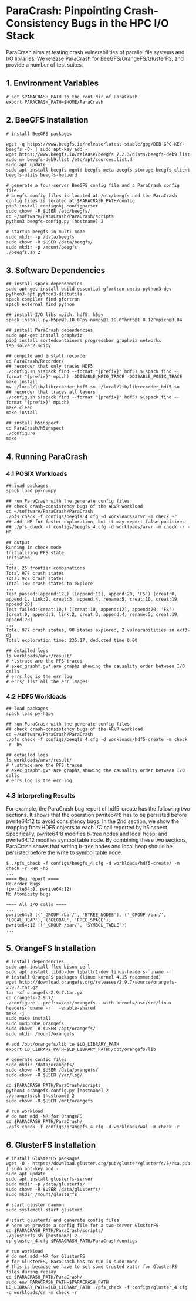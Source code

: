 # ParaCrash: Pinpointing Crash-Consistency Bugs in the HPC I/O Stack

ParaCrash aims at testing crash vulnerabilities of parallel file systems and I/O libraries. We release ParaCrash for BeeGFS/OrangeFS/GlusterFS, and provide a number of test suites. 
## 1. Environment Variables
```shell
# set $PARACRASH_PATH to the root dir of ParaCrash
export PARACRASH_PATH=$HOME/ParaCrash
```

## 2. BeeGFS Installation

```shell
# install BeeGFS packages 

wget -q https://www.beegfs.io/release/latest-stable/gpg/DEB-GPG-KEY-beegfs -O- | sudo apt-key add -
wget https://www.beegfs.io/release/beegfs_7.2.3/dists/beegfs-deb9.list
sudo mv beegfs-deb9.list /etc/apt/sources.list.d
sudo apt update
sudo apt install beegfs-mgmtd beegfs-meta beegfs-storage beegfs-client beegfs-utils beegfs-helperd

# generate a four-server BeeGFS config file and a ParaCrash config file 
# beegfs config files is located at /etc/beegfs and the ParaCrash config files is located at $PARACRASH_PATH/config
pip3 install configobj configparser
sudo chown -R $USER /etc/beegfs/
cd ~/software/ParaCrash/ParaCrash/scripts
python3 beegfs-config.py [hostname] 2

# startup beegfs in multi-mode
sudo mkdir -p /data/beegfs
sudo chown -R $USER /data/beegfs/
sudo mkdir -p /mount/beegfs
./beegfs.sh 2
```



## 3. Software Dependencies

```shell
## install spack dependencies
sudo apt-get install build-essential gfortran unzip python3-dev python3-apt python3-distutils
spack compiler find gfortran
spack external find python

## install I/O libs mpich, hdf5, h5py
spack install py-h5py@2.10.0^py-numpy@1.19.0^hdf5@1.8.12^mpich@3.04

## install ParaCrash dependencies
sudo apt-get install graphviz
pip3 install sortedcontainers progressbar graphviz networkx tsp_solver2 scipy

## compile and install recorder
cd ParaCrash/Recorder/
## recorder that only traces HDF5
./config.sh $(spack find --format "{prefix}" hdf5) $(spack find --format "{prefix}" mpich) -DDISABLE_MPIO_TRACE -DDISABLE_POSIX_TRACE
make install
mv ~/local/lib/librecorder_hdf5.so ~/local/lib/librecorder_hdf5.so
## recorder that traces all layers
./config.sh $(spack find --format "{prefix}" hdf5) $(spack find --format "{prefix}" mpich)
make clean
make install

## install h5inspect
cd ParaCrash/h5inspect
./configure
make
```



## 4. Running ParaCrash

### 4.1 POSIX Workloads

```shell
## load packages
spack load py-numpy

## run ParaCrash with the generate config files
## check crash-consistency bugs of the ARVR workload
cd ~/software/ParaCrash/ParaCrash
./pfs_check -f configs/beegfs_4.cfg -d workloads/arvr -m check -r
## add -NR for faster exploration, but it may report false positives
## ./pfs_check -f configs/beegfs_4.cfg -d workloads/arvr -m check -r -NR

## output
Running in check mode
Initializing PFS state
Initiated
...
Total 25 frontier combinations
Total 977 crash states
Total 977 crash states
Total 180 crash states to explore
...
Test passed:(append:12,) ([append:12], append:20, 'FS') [creat:0, append:1, link:2, creat:3, append:4, rename:5, creat:10, creat:19, append:20]
Test failed:(creat:10,) ([creat:10, append:12], append:20, 'FS') [creat:0, append:1, link:2, creat:3, append:4, rename:5, creat:19, append:20]
...
Total 977 crash states, 90 states explored, 2 vulnerabilities in ext3-dj
Total exploration time: 235.17, deducted time 0.00

## detailed logs
ls workloads/arvr/result/
# *.strace are the PFS traces
# exec_graph*.gv* are graphs showing the causality order between I/O calls
# errs.log is the err log
# errs/ list all the err images
```



### 4.2 HDF5 Workloads

```shell
## load packages
spack load py-h5py 

## run ParaCrash with the generate config files
## check crash-consistency bugs of the ARVR workload
cd ~/software/ParaCrash/ParaCrash
./pfs_check -f configs/beegfs_4.cfg -d workloads/hdf5-create -m check -r -h5

## detailed logs
ls workloads/arvr/result/
# *.strace are the PFS traces
# exec_graph*.gv* are graphs showing the causality order between I/O calls
# errs.log is the err log
```

### 4.3 Interpreting Results
For example, the ParaCrash bug report of hdf5-create has the following two sections. It shows that the operation pwrite64:8 has to be persisted before pwrite64:12 to avoid consistency bugs. In the 2nd section, we show the mapping from HDF5 objects to each I/O call reported by h5inspect. Specifically, pwrite64:8 modifies b-tree nodes and local heap; and pwrite64:12 modifies symbol table node. By combining these two sections, ParaCrash shows that writing b-tree nodes and local heap should be persisted before the write to symbol table node. 

```shell
$ ./pfs_check -f configs/beegfs_4.cfg -d workloads/hdf5-create/ -m check -r -NR -h5
...
==== Bug report ====
Re-order bugs
(pwrite64:8, pwrite64:12)
No Atomicity bugs

==== All I/O calls ====
...
pwrite64:8 [('_GROUP /bar/', 'BTREE_NODES'), ('_GROUP /bar/', 'LOCAL_HEAP'), ('GLOBAL', 'FREE_SPACE')]
pwrite64:12 [('_GROUP /bar/', 'SYMBOL_TABLE')]
...
```

## 5. OrangeFS Installation
```shell
# install dependencies
sudo apt install flex bison perl
sudo apt install libdb-dev libattr1-dev linux-headers-`uname -r`
# install OrangeFS packages (linux kernel 4.15 recommended)
wget http://download.orangefs.org/releases/2.9.7/source/orangefs-2.9.7.tar.gz
tar -xf orangefs-2.9.7.tar.gz
cd orangefs-2.9.7/
./configure --prefix=/opt/orangefs --with-kernel=/usr/src/linux-headers-`uname -r`  -enable-shared
make -j 
sudo make install
sudo modprobe orangefs
sudo chown -R $USER /opt/orangefs/
sudo mkdir /mount/orangefs

# add /opt/orangefs/lib to $LD_LIBRARY_PATH
export LD_LIBRARY_PATH=$LD_LIBRARY_PATH:/opt/orangefs/lib

# generate config files
sudo mkdir /data/orangefs/
sudo chown -R $USER /data/orangefs/
sudo chown -R $USER /var/log/

cd $PARACRASH_PATH/ParaCrash/scripts
python3 orangefs-config.py [hostname] 2
./orangefs.sh [hostname] 2
sudo chown -R $USER /mnt/orangefs

# run workload
# do not add -NR for OrangeFS
cd $PARACRASH_PATH/ParaCrash/
./pfs_check -f configs/orangefs_4.cfg -d workloads/wal -m check -r
```

## 6. GlusterFS Installation
```shell
# install GlusterFS packages 
wget -O - https://download.gluster.org/pub/gluster/glusterfs/5/rsa.pub | sudo apt-key add -
sudo apt update
sudo apt install glusterfs-server
sudo mkdir -p /data/glusterfs/
sudo chown -R $USER /data/glusterfs/
sudo mkdir /mount/glusterfs

# start gluster daemon
sudo systemctl start glusterd

# start glusterfs and generate config files
# here we provide a config file for a two-server GlusterFS
cd $PARACRASH_PATH/ParaCrash/scripts/
./glusterfs.sh [hostname] 2
cp gluster_4.cfg $PARACRASH_PATH/ParaCrash/configs

# run workload
# do not add -NR for GlusterFS
# for GlusterFS, ParaCrash has to run in sudo mode
# this is because we have to set some trusted xattr for GlusterFS files during replay
cd $PARACRASH_PATH/ParaCrash/
sudo env PARACRASH_PATH=$PARACRASH_PATH LD_LIBRARY_PATH=$LD_LIBRARY_PATH ./pfs_check -f configs/gluster_4.cfg -d workloads/cr -m check -r 
```
